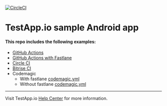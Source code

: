 [![CircleCI](https://circleci.com/gh/Jianbo-Zhu/testapp-android-sample/tree/main.svg?style=svg)](https://circleci.com/gh/Jianbo-Zhu/testapp-android-sample/tree/main)

# TestApp.io sample Android app


#### This repo includes the following examples:

- [GitHub Actions](.github/workflows)
- [GitHub Actions with Fastlane](https://github.com/testappio/android-sample-app/tree/integration-github-fastlane/.github/workflows)
- [Circle CI](.circleci/)
- [Bitrise CI](bitrise.yml)
- Codemagic
  - With fastlane [codemagic.yml](https://github.com/testappio/android-sample-app/blob/main/codemagic_fastlane.yaml)
  - Without fastlane [codemagic.yml](https://github.com/testappio/android-sample-app/blob/main/codemagic.yaml)
---

Visit TestApp.io [Help Center](https://help.testapp.io) for more information.
